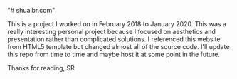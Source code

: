 "# shuaibr.com" 

This is a project I worked on in February 2018 to January 2020. This was a really interesting personal project because I focused on aesthetics and presentation rather than complicated solutions. I referenced this website from HTML5 template but changed almost all of the source code.
I'll update this repo from time to time and maybe host it at some point in the future. 


Thanks for reading,
SR
